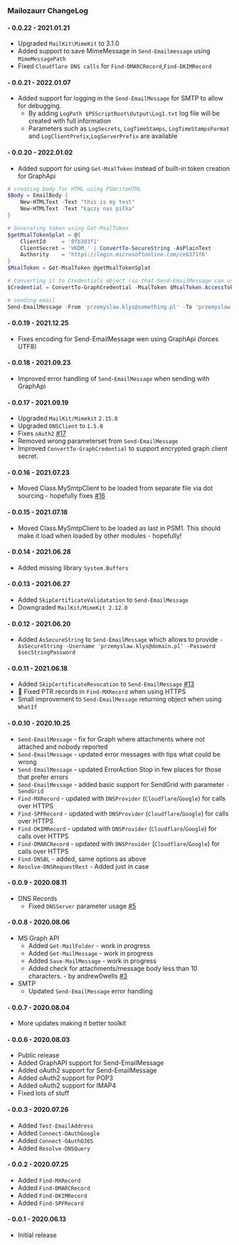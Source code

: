 ﻿### Mailozaurr ChangeLog

#### - 0.0.22 - 2021.01.21
  - Upgraded `MailKit\MimeKit` to 3.1.0
  - Added support to save MimeMessage in `Send-Emailmessage` using `MimeMessagePath`
  - Fixed `Cloudflare DNS calls` for `Find-DMARCRecord`,`Find-DKIMRecord`

#### - 0.0.21 - 2022.01.07
  - Added support for logging in the `Send-EmailMessage` for SMTP to allow for debugging.
    - By adding `LogPath $PSScriptRoot\Output\Log1.txt` log file will be created with full information
    - Parameters such as `LogSecrets`, `LogTimeStamps`, `LogTimeStampsFormat` and `LogClientPrefix`,`LogServerPrefix` are available
#### - 0.0.20 - 2022.01.02
  - Added support for using `Get-MsalToken` instead of built-in token creation for GraphApi

```powershell
# creating body for HTML using PSWriteHTML
$Body = EmailBody {
    New-HTMLText -Text "this is my test"
    New-HTMLText -Text "Łączy nas piłka"
}

# Generating token using Get-MsalToken
$getMsalTokenSplat = @{
    ClientId     = '0fb383f1'
    ClientSecret = 'VKDM_' | ConvertTo-SecureString -AsPlainText
    Authority    = 'https://login.microsoftonline.com/ceb371f6'
}
$MsalToken = Get-MsalToken @getMsalTokenSplat

# Converting it to Credentials object (so that Send-EmailMessage can use it)
$Credential = ConvertTo-GraphCredential -MsalToken $MsalToken.AccessToken

# sending email
Send-EmailMessage -From 'przemyslaw.klys@something.pl' -To 'przemyslaw.klys@something.else' -Credential $Credential -HTML $Body -Subject 'This is another test email 2' -Graph -Verbose -Priority Low -DoNotSaveToSentItems
```

#### - 0.0.19 - 2021.12.25
  - Fixes encoding for Send-EmailMessage wen using GraphApi (forces UTF8)
#### - 0.0.18 - 2021.09.23
  - Improved error handling of `Send-EmailMessage` when sending with GraphApi
#### - 0.0.17 - 2021.09.19
  - Upgraded `MailKit/Mimekit` `2.15.0`
  - Upgraded `DNSClient` to `1.5.0`
  - Fixes `oAuth2` [#17](https://github.com/EvotecIT/Mailozaurr/issues/17)
  - Removed wrong parameterset from `Send-EmailMessage`
  - Improved `ConvertTo-GraphCredential` to support encrypted graph client secret.
#### - 0.0.16 - 2021.07.23
  - Moved Class.MySmtpClient to be loaded from separate file via dot sourcing - hopefully fixes [#16](https://github.com/EvotecIT/Mailozaurr/issues/16)
#### - 0.0.15 - 2021.07.18
  - Moved Class.MySmtpClient to be loaded as last in PSM1. This should make it load when loaded by other modules - hopefully!
#### - 0.0.14 - 2021.06.28
  - Added missing library `System.Buffers`
#### - 0.0.13 - 2021.06.27
  - Added `SkipCertificateValidatation` to `Send-EmailMessage`
  - Downgraded `MailKit/MimeKit 2.12.0`
#### - 0.0.12 - 2021.06.20
  - Added `AsSecureString` to `Send-EmailMessage` which allows to provide `-AsSecureString -Username 'przemyslaw.klys@domain.pl' -Password $secStringPassword`
#### - 0.0.11 - 2021.06.18
  - Added `SkipCertificateRevocation` to `Send-EmailMessage` [#13](https://github.com/EvotecIT/Mailozaurr/issues/13)
  - 🐛 Fixed PTR records in `Find-MXRecord` when using HTTPS
  - Small improvement to `Send-EmailMessage` returning object when using `WhatIf`
#### - 0.0.10 - 2020.10.25
  - `Send-EmailMessage` - fix for Graph where attachments where not attached and nobody reported
  - `Send-EmailMessage` - updated error messages with tips what could be wrong
  - `Send-EmailMessage` - updated ErrorAction Stop in few places for those that prefer errors
  - `Send-EmailMessage` - added basic support for SendGrid with parameter `-SendGrid`
  - `Find-MXRecord` - updated with `DNSProvider` (`Cloudflare`/`Google`) for calls over HTTPS
  - `Find-SPFRecord` - updated with `DNSProvider` (`Cloudflare`/`Google`) for calls over HTTPS
  - `Find-DKIMRecord` - updated with `DNSProvider` (`Cloudflare`/`Google`) for calls over HTTPS
  - `Find-DMARCRecord` - updated with `DNSProvider` (`Cloudflare`/`Google`) for calls over HTTPS
  - `Find-DNSBL` - added, same options as above
  - `Resolve-DNSRequestRest` - Added just in case
#### - 0.0.9 - 2020.08.11
  - DNS Records
    - Fixed `DNSServer` parameter usage [#5](https://github.com/EvotecIT/Mailozaurr/issues/5)
#### - 0.0.8 - 2020.08.06
  - MS Graph API
    - Added `Get-MailFolder` - work in progress
    - Added `Get-MailMessage` - work in progress
    - Added `Save-MailMessage` - work in progress
    - Added check for attachments/message body less than 10 characters. - by andrew0wells [#3](https://github.com/EvotecIT/Mailozaurr/issues/3)
  - SMTP
    - Updated `Send-EmailMessage` error handling
#### - 0.0.7 - 2020.08.04
  - More updates making it better toolkit
#### - 0.0.6 - 2020.08.03
  - Public release
  - Added GraphAPI support for Send-EmailMessage
  - Added oAuth2 support for Send-EmailMessage
  - Added oAuth2 support for POP3
  - Added oAuth2 support for IMAP4
  - Fixed lots of stuff
#### - 0.0.3 - 2020.07.26
  - Added `Test-EmailAddress`
  - Added `Connect-OAuthGoogle`
  - Added `Connect-OAuthO365`
  - Added `Resolve-DNSQuery`
#### - 0.0.2 - 2020.07.25
  - Added `Find-MXRecord`
  - Added `Find-DMARCRecord`
  - Added `Find-DKIMRecord`
  - Added `Find-SPFRecord`
#### - 0.0.1 - 2020.06.13
  - Initial release
